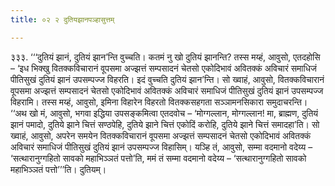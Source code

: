 ```yaml
---
title: ०२ २ दुतियझानपञ्हासुत्तम्

---
```


३३३. ‘‘‘दुतियं झानं, दुतियं झान’न्ति वुच्चति। कतमं नु खो दुतियं झानन्ति? तस्स मय्हं, आवुसो, एतदहोसि – ‘इध भिक्खु वितक्कविचारानं वूपसमा अज्झत्तं सम्पसादनं चेतसो एकोदिभावं अवितक्कं अविचारं समाधिजं पीतिसुखं दुतियं झानं उपसम्पज्ज विहरति। इदं वुच्चति दुतियं झान’न्ति। सो ख्वाहं, आवुसो, वितक्कविचारानं वूपसमा अज्झत्तं सम्पसादनं चेतसो एकोदिभावं अवितक्कं अविचारं समाधिजं पीतिसुखं दुतियं झानं उपसम्पज्ज विहरामि। तस्स मय्हं, आवुसो, इमिना विहारेन विहरतो वितक्कसहगता सञ्ञामनसिकारा समुदाचरन्ति।  
‘‘अथ खो मं, आवुसो, भगवा इद्धिया उपसङ्कमित्वा एतदवोच – ‘मोग्गल्लान, मोग्गल्लान! मा, ब्राह्मण, दुतियं झानं पमादो, दुतिये झाने चित्तं सण्ठपेहि, दुतिये झाने चित्तं एकोदिं करोहि, दुतिये झाने चित्तं समादहा’ति। सो ख्वाहं, आवुसो, अपरेन समयेन वितक्कविचारानं वूपसमा अज्झत्तं सम्पसादनं चेतसो एकोदिभावं अवितक्कं अविचारं समाधिजं पीतिसुखं दुतियं झानं उपसम्पज्ज विहासिम्। यञ्हि तं, आवुसो, सम्मा वदमानो वदेय्य – ‘सत्थारानुग्गहितो सावको महाभिञ्ञतं पत्तो’ति, ममं तं सम्मा वदमानो वदेय्य – ‘सत्थारानुग्गहितो सावको महाभिञ्ञतं पत्तो’’’ति। दुतियम्।  

